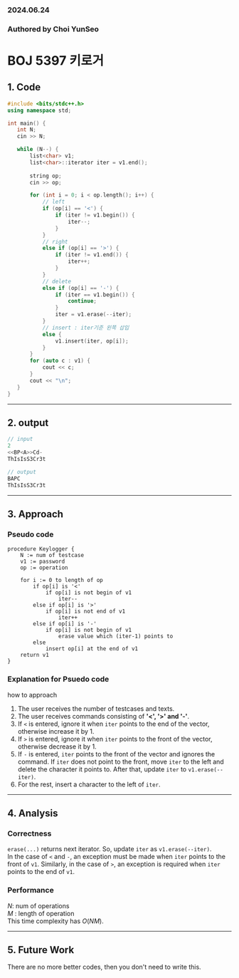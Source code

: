 ### 2024.06.24
### Authored by Choi YunSeo
# **BOJ 5397 키로거**

## 1. Code
 ```cpp
#include <bits/stdc++.h>
using namespace std;

int main() {
	int N;
	cin >> N;

	while (N--) {
		list<char> v1;
		list<char>::iterator iter = v1.end();
		
		string op;
		cin >> op;

		for (int i = 0; i < op.length(); i++) {
			// left
			if (op[i] == '<') {
				if (iter != v1.begin()) {
					iter--;
				}
			}
			// right
			else if (op[i] == '>') {
				if (iter != v1.end()) {
					iter++;
				}
			}
			// delete
			else if (op[i] == '-') {
				if (iter == v1.begin()) {
					continue;
				}
				iter = v1.erase(--iter);
			}
			// insert : iter기준 왼쪽 삽입
			else {
				v1.insert(iter, op[i]);
			}
		}
		for (auto c : v1) {
			cout << c;
		}
		cout << "\n";
	}
} 
```
***

## 2. output
```cpp
// input
2
<<BP<A>>Cd-
ThIsIsS3Cr3t

// output
BAPC
ThIsIsS3Cr3t
```
***

## 3. Approach
### Pseudo code
```
procedure Keylogger {
    N := num of testcase
    v1 := password
    op := operation

    for i := 0 to length of op
        if op[i] is '<'
            if op[i] is not begin of v1
                iter--
        else if op[i] is '>'
            if op[i] is not end of v1
                iter++
        else if op[i] is '-'
            if op[i] is not begin of v1
                erase value which (iter-1) points to
        else
            insert op[i] at the end of v1
    return v1
}
```

### Explanation for Psuedo code
how to approach
1. The user receives the number of testcases and texts.   
2. The user receives commands consisting of **'<', '>' and '-'**.   
3. If `<` is entered, ignore it when `iter` points to the end of the vector, otherwise    increase it by $1$.   
4. If `>` is entered, ignore it when `iter` points to the front of the vector, otherwise decrease it by $1$.   
5.  If `-` is entered, `iter` points to the front of the vector and ignores the command. If `iter` does not point to the front, move `iter` to the left and delete the character it points to. After that, update `iter` to `v1.erase(--iter)`.   
6. For the rest, insert a character to the left of `iter`.
***

## 4. Analysis
### Correctness
`erase(...)` returns next iterator. So, update `iter` as `v1.erase(--iter)`.   
In the case of `<` and `-`, an exception must be made when `iter` points to the front of `v1`. Similarly, in the case of `>`, an exception is required when `iter` points to the end of `v1`.

### Performance
$N$: num of operations   
$M$ : length of operation   
This time complexity has $O(NM)$.
***

## 5. Future Work
There are no more better codes, then you don't need to write this.
